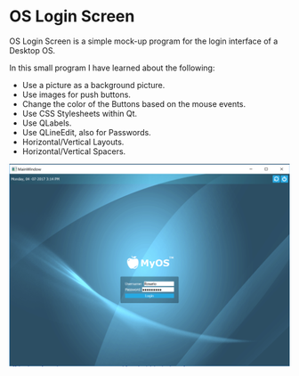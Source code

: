 # OS Login Screen
OS Login Screen is a simple mock-up program for the login interface of a Desktop OS.

In this small program I have learned about the following:
* Use a picture as a background picture.
* Use images for push buttons.
* Change the color of the Buttons based on the mouse events.
* Use CSS Stylesheets within Qt.
* Use QLabels.
* Use QLineEdit, also for Passwords.
* Horizontal/Vertical Layouts.
* Horizontal/Vertical Spacers.


![Alt text](https://github.com/RosarioAleCali/QtExamples/blob/master/OS%20Login%20Screen/Screenshoot.PNG?raw=true  "Program Screenshoot")
